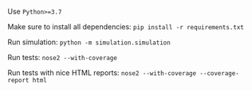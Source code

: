 Use `Python>=3.7`

Make sure to install all dependencies: `pip install -r requirements.txt`

Run simulation: `python -m simulation.simulation`

Run tests: `nose2 --with-coverage`

Run tests with nice HTML reports: `nose2 --with-coverage --coverage-report html`